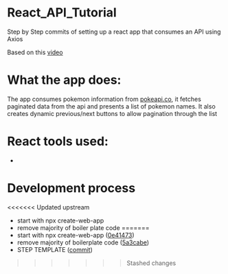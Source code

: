 # React_API_Tutorial
Step by Step commits of setting up a react app that consumes an API using Axios

Based on this [video](https://www.youtube.com/watch?v=o3ZUc7zH8BE&list=PLZlA0Gpn_vH_NT5zPVp18nGe_W9LqBDQK&index=3&ab_channel=WebDevSimplified) 

# What the app does: 
The app consumes pokemon information from [pokeapi.co](https://pokeapi.co/), it fetches paginated data from the api and presents a list of pokemon names.
It also creates dynamic previous/next buttons to allow pagination through the list

# React tools used: 
*


# Development process 
<<<<<<< Updated upstream
* start with npx create-web-app
* remove majority of boiler plate code 
=======
* start with npx create-web-app ([0e41473](https://github.com/blotty23/React_API_Tutorial/commit/0e41473a13a9ffa2ba5f7b6b9d5d069b29e46d37))
* remove majority of boilerplate code ([5a3cabe](https://github.com/blotty23/React_API_Tutorial/commit/5a3cabe924eda1b9aecd2eb1327501caf8394360))
* STEP TEMPLATE ([commit](commitaddress))
>>>>>>> Stashed changes

